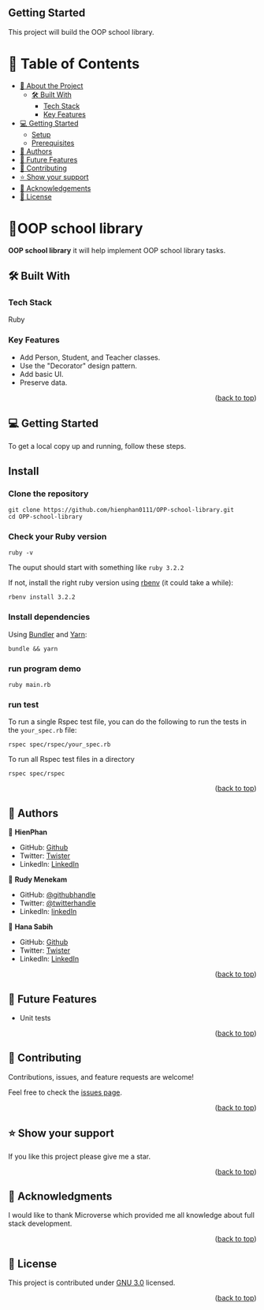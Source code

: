 
## Getting Started

This project will build the OOP school library.

<a name="readme-top"></a>

<!-- TABLE OF CONTENTS -->

# 📗 Table of Contents

- [📖 About the Project](#about-project)
  - [🛠 Built With](#built-with)
    - [Tech Stack](#tech-stack)
    - [Key Features](#key-features)
- [💻 Getting Started](#getting-started)
  - [Setup](#setup)
  - [Prerequisites](#prerequisites)
- [👥 Authors](#authors)
- [🔭 Future Features](#future-features)
- [🤝 Contributing](#contributing)
- [⭐️ Show your support](#support)
- [🙏 Acknowledgements](#acknowledgements)
- [📝 License](#license)

<!-- PROJECT DESCRIPTION -->

# 📖OOP school library <a name="about-project"></a>

**OOP school library** it will help implement OOP school library tasks.

## 🛠 Built With <a name="built-with"></a>

### Tech Stack <a name="tech-stack"></a>

Ruby

<!-- Features -->

### Key Features <a name="key-features"></a>

- Add Person, Student, and Teacher classes.
- Use the "Decorator" design pattern.
- Add basic UI.
- Preserve data.

<p align="right">(<a href="#readme-top">back to top</a>)</p>

<!-- GETTING STARTED -->

## 💻 Getting Started <a name="getting-started"></a>

To get a local copy up and running, follow these steps.


## Install

### Clone the repository

```shell
git clone https://github.com/hienphan0111/OPP-school-library.git
cd OPP-school-library
```
### Check your Ruby version

```shell
ruby -v
```

The ouput should start with something like `ruby 3.2.2`

If not, install the right ruby version using [rbenv](https://github.com/rbenv/rbenv) (it could take a while):

```shell
rbenv install 3.2.2
```

### Install dependencies

Using [Bundler](https://github.com/bundler/bundler) and [Yarn](https://github.com/yarnpkg/yarn):

```shell
bundle && yarn
```

### run program demo

```shell
ruby main.rb
```
### run test

To run a single Rspec test file, you can do the following to run the tests in the `your_spec.rb` file:
```shell
rspec spec/rspec/your_spec.rb
```
To run all Rspec test files in a directory
```shell
rspec spec/rspec
```
<p align="right">(<a href="#readme-top">back to top</a>)</p>

<!-- AUTHORS -->

## 👥 Authors <a name="authors"></a>

👤 **HienPhan**

- GitHub: [Github](https://github.com/hienphan0111)
- Twitter: [Twister](https://twitter.com/hienphan0111)
- LinkedIn: [LinkedIn](https://www.linkedin.com/in/hien-phan-61097b256/)

👤 **Rudy Menekam**

- GitHub: [@githubhandle](https://github.com/Rudy-Menekam)
- Twitter: [@twitterhandle](https://twitter.com/MenekamR)
- LinkedIn: [linkedIn](https://www.linkedin.com/in/menekam-rudy/)

👤 **Hana Sabih**

- GitHub: [Github](https://github.com/HanaSabih)
- Twitter: [Twister](https://twitter.com/HanaSabih)
- LinkedIn: [LinkedIn](https://www.linkedin.com/in/HanaSabih/)


<p align="right">(<a href="#readme-top">back to top</a>)</p>

<!-- FUTURE FEATURES -->

## 🔭 Future Features <a name="future-features"></a>

- Unit tests


<p align="right">(<a href="#readme-top">back to top</a>)</p>

<!-- CONTRIBUTING -->

## 🤝 Contributing <a name="contributing"></a>

Contributions, issues, and feature requests are welcome!

Feel free to check the [issues page](../../issues/).

<p align="right">(<a href="#readme-top">back to top</a>)</p>

<!-- SUPPORT -->

## ⭐️ Show your support <a name="support"></a>


If you like this project please give me a star.

<p align="right">(<a href="#readme-top">back to top</a>)</p>

<!-- ACKNOWLEDGEMENTS -->

## 🙏 Acknowledgments <a name="acknowledgements"></a>

I would like to thank Microverse which provided me all knowledge about full stack development.

<p align="right">(<a href="#readme-top">back to top</a>)</p>

<!-- LICENSE -->

## 📝 License <a name="license"></a>

This project is contributed under [GNU 3.0](./LICENSE.md) licensed.

<p align="right">(<a href="#readme-top">back to top</a>)</p>
